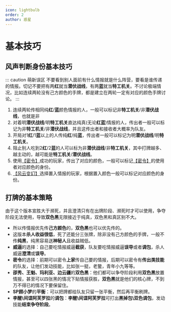 ```yaml
---
icon: lightbulb
order: 2
author: 惑星
---
```


# 基本技巧

## 风声判断身份基本技巧

::: caution 萌新误区
不要看到别人面前有什么情报就是什么阵营，要看是谁传递的情报。切记不要把有两**红**就当**潜伏战线**，有两**蓝**就当**特工机关**。不讨论极端情况，比如连续两轮没有己方颜色的手牌，都是建立在两轮一定有对应的颜色手牌讨论。
:::

1. 连续两轮传相同纯**红**/**蓝**颜色情报的人，一般可以标记非**特工机关**/非**潜伏战线**，也就是非
2. 对着明**潜伏战线**/明**特工机关**直达纯真(无论**红**&zwnj;**蓝**)情报的人，传出者一般可以标记为非**特工机关**/非**潜伏战线**，并且这传出者和接收者大概率为队友。
3. 开局对1**红**/1**蓝**以上的人传纯**红**/纯**蓝**，传出者一般可以标记为明**潜伏战线**/明**特工机关**。
4. 阻止别人吃到2**红**/2**蓝**的人可以标为非**潜伏战线**/非**特工机关**，其中打牌越多、越主动的，越可能是**特工机关**/**潜伏战线**。
5. 使用[【密令】](../card/card.md)成功的玩家，传出了对应的颜色，一般可以标记[【密令】](../card/card.md)的使用者对应颜色的身份。
6. [【风云变幻】](../card/card.md)选择置入情报的玩家，根据置入颜色一般可以标记对应颜色的身份。

## 打牌的基本策略

由于这个版本宣胜大于濒死，并且澄清只有在出牌阶段、濒死时才可以使用，争夺阶段无法使用，导致**双色黑**无限接近于纯真，双色黑和真区别不大。

- 所以传情报优先传**己方颜色**的，**双色黑**也可以优先传的。
- 这版本**杀人收益很低**，死了还能分三张牌，除非没有己方颜色的手牌，一般不传**纯黑**，纯黑容易送**神秘人**且收益贼低。
- **威逼**的选择：自己要吃情报威逼**截获**，队友要吃情报威逼**误导**或者**调包**，杀人威逼**澄清**或**误导**。
- **密令**的选择：前期可以密令**上家**传自己要的情报，后期可以密令有**传出类技能**的队友，让他们发动技能，比如张一挺，老鳖，青年小九等等。
- **邵秀、王魁、玛利亚、边云疆**的**双色黑**：他们都可以争夺阶段利用**双色黑**放置情报，甚至可以四张黑的情况下贴情报获胜，**双色黑**就是他们的核心牌，不到万不得已的情况下要保留住。
- **SP顾小梦**的**平衡**：可以把牌都给队友只留一张平衡，然后再平衡刷牌。
- **李醒\间谍阿芙罗拉**的**调包**：**李醒\间谍阿芙罗拉**可打出**黑掉包\双色调包**，发动技能**结束争夺阶段**。
